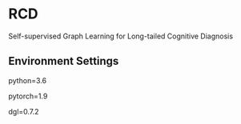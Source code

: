 # RCD
Self-supervised Graph Learning for Long-tailed Cognitive Diagnosis

## Environment Settings
python=3.6

pytorch=1.9

dgl=0.7.2

